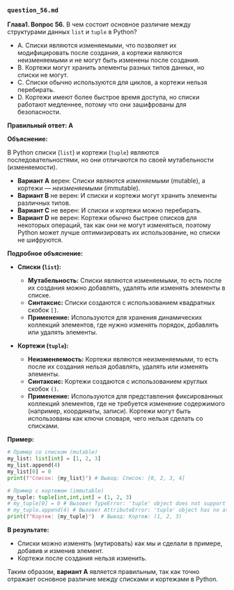 
### `question_56.md`

**Глава1. Вопрос 56.** В чем состоит основное различие между структурами данных `list` и `tuple` в Python?

- A.  Списки являются изменяемыми, что позволяет их модифицировать после создания, а кортежи являются неизменяемыми и не могут быть изменены после создания.
- B.  Кортежи могут хранить элементы разных типов данных, но списки не могут.
- C.  Списки обычно используются для циклов, а кортежи нельзя перебирать.
- D.  Кортежи имеют более быстрое время доступа, но списки работают медленнее, потому что они зашифрованы для безопасности.

**Правильный ответ: A**

**Объяснение:**

В Python списки (`list`) и кортежи (`tuple`) являются последовательностями, но они отличаются по своей мутабельности (изменяемости).

*   **Вариант A** верен: Списки являются *изменяемыми* (mutable), а кортежи — *неизменяемыми* (immutable).
*   **Вариант B** не верен: И списки и кортежи могут хранить элементы различных типов.
*   **Вариант C** не верен: И списки и кортежи можно перебирать.
*   **Вариант D** не верен: Кортежи обычно быстрее списков для некоторых операций, так как они не могут изменяться, поэтому Python может лучше оптимизировать их использование, но списки не шифруются.

**Подробное объяснение:**

*   **Списки (`list`):**
    *   **Мутабельность:** Списки являются изменяемыми, то есть после их создания можно добавлять, удалять или изменять элементы в списке.
    *   **Синтаксис:** Списки создаются с использованием квадратных скобок `[]`.
    *   **Применение:**  Используются для хранения динамических коллекций элементов, где нужно изменять порядок, добавлять или удалять элементы.

*   **Кортежи (`tuple`):**
    *   **Неизменяемость:** Кортежи являются неизменяемыми, то есть после их создания нельзя добавлять, удалять или изменять элементы.
    *   **Синтаксис:** Кортежи создаются с использованием круглых скобок `()`.
    *   **Применение:** Используются для представления фиксированных коллекций элементов, где не требуется изменение содержимого (например, координаты, записи). Кортежи могут быть использованы как ключи словаря, чего нельзя сделать со списками.

**Пример:**

```python
# Пример со списком (mutable)
my_list: list[int] = [1, 2, 3]
my_list.append(4)
my_list[0] = 0
print(f"Список: {my_list}") # Вывод: Список: [0, 2, 3, 4]

# Пример с кортежем (immutable)
my_tuple: tuple[int,int,int] = (1, 2, 3)
# my_tuple[0] = 0 # Вызовет TypeError: 'tuple' object does not support item assignment
# my_tuple.append(4) # Вызовет AttributeError: 'tuple' object has no attribute 'append'
print(f"Кортеж: {my_tuple}")  # Вывод: Кортеж: (1, 2, 3)
```
**В результате:**
*  Списки можно изменять (мутировать) как мы и сделали в примере, добавив и изменив элемент.
*  Кортежи после создания нельзя изменить.

Таким образом, **вариант A** является правильным, так как точно отражает основное различие между списками и кортежами в Python.

